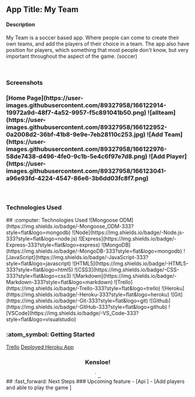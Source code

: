 <h2>App Title: My Team</h2>
<h4>Description</h4>
<p>My Team is a soccer based app. Where people can come to create their own teams, and add the players of their choice in a team. The app also have position for players, which something that most people don't know, but very important throughout the aspect of the game. (soccer)</p>
<br>
<h3>Screenshots<h3>
  [Home Page](https://user-images.githubusercontent.com/89327958/166122914-19972a9d-48f7-4a52-9957-f5c891041b50.png)
  ![allteam](https://user-images.githubusercontent.com/89327958/166122952-0a2008d2-36bf-41b8-9e9e-7eb28110c253.jpg)
  ![Add Team](https://user-images.githubusercontent.com/89327958/166122976-58de7438-d496-4fe0-9c1b-5e4c6f97e7d8.png)
  ![Add Player](https://user-images.githubusercontent.com/89327958/166123041-a96e93fd-4224-4547-86e6-3b6dd03fc8f7.png)

<link rel="images" href="images">
  <p align="center"img src="https://i.imgur.com/NXx7nTW.png"</p>
<p align="center"img src="https://imgur.com/a/kExCq1q"</p>
<p align="center"img src="https://imgur.com/a/w7RyTlh"</p>
<p align="center"img src="https://i.imgur.com/uDZGiGp.png"</p>
</div>

<br>
<h3>Technologies Used</h3>
## :computer: Technologies Used
![Mongoose ODM](https://img.shields.io/badge/-Mongoose_ODM-333?style=flat&logo=mongodb)
![Node](https://img.shields.io/badge/-Node.js-333?style=flat&logo=node.js)
![Express](https://img.shields.io/badge/-Express-333?style=flat&logo=express)
![MongoDB](https://img.shields.io/badge/-MongoDB-333?style=flat&logo=mongodb)
![JavaScript](https://img.shields.io/badge/-JavaScript-333?style=flat&logo=javascript) 
![HTML5](https://img.shields.io/badge/-HTML5-333?style=flat&logo=html5)
![CSS3](https://img.shields.io/badge/-CSS-333?style=flat&logo=css3)
![Markdown](https://img.shields.io/badge/-Markdown-333?style=flat&logo=markdown)
![Trello](https://img.shields.io/badge/-Trello-333?style=flat&logo=trello) 
![Heroku](https://img.shields.io/badge/-Heroku-333?style=flat&logo=heroku)
![Git](https://img.shields.io/badge/-Git-333?style=flat&logo=git)
![Github](https://img.shields.io/badge/-GitHub-333?style=flat&logo=github)
![VSCode](https://img.shields.io/badge/-VS_Code-333?style=flat&logo=visualstudio) 
  
<h3> :atom_symbol: Getting Started </h3>
<a href="https://trello.com/b/Om33YRGh/project2">Trello</a>
<a href="https://mysoccerteam.herokuapp.com/">Deployed Heroku App</a>
<br>
<div align="center">
  <h3>Kensloe!</h3>`                             
  <a href="https://github.com/Kensloe/MyTeam"_target="_blank">
    <img src=""/>
  </a>
  <a href="https://www.linkedin.com/in/kensloe-lariviere-7581a41a8/" target="_blank">
    <img src="">
  </a> 
  <a href="kensloel@gmail.com" target="_blank">
    <img src="">
  </a>
</div>
  
</details>
## :fast_forward: Next Steps   
### Upcoming feature
- [Api ] 
- [Add players and able to play the game ]  



